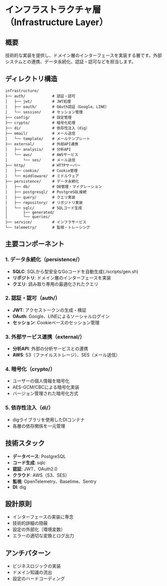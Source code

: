 # インフラストラクチャ層（Infrastructure Layer）

## 概要

技術的な実装を提供し、ドメイン層のインターフェースを実装する層です。外部システムとの連携、データ永続化、認証・認可などを担当します。

## ディレクトリ構造

```
infrastructure/
├── auth/            # 認証・認可
│   ├── jwt/         # JWT処理
│   ├── oauth/       # OAuth認証（Google、LINE）
│   └── session/     # セッション管理
├── config/          # 設定管理
├── crypto/          # 暗号化処理
├── di/              # 依存性注入（dig）
├── email/           # メール送信
│   └── template/    # メールテンプレート
├── external/        # 外部API連携
│   ├── analysis/    # 分析API
│   └── aws/         # AWSサービス
│       └── ses/     # メール送信
├── http/            # HTTPサーバー
│   ├── cookie/      # Cookie管理
│   └── middleware/  # ミドルウェア
├── persistence/     # データ永続化
│   ├── db/          # DB管理・マイグレーション
│   ├── postgresql/  # PostgreSQL接続
│   ├── query/       # クエリ実装
│   ├── repository/  # リポジトリ実装
│   └── sqlc/        # SQLコード生成
│       ├── generated/
│       └── queries/
├── service/         # インフラサービス
└── telemetry/       # 監視・トレーシング
```

## 主要コンポーネント

### 1. データ永続化（persistence/）

- **SQLC**: SQLから型安全なGoコードを自動生成(./scripts/gen.sh)
- **リポジトリ**: ドメイン層のインターフェースを実装
- **クエリ**: 読み取り専用の最適化されたクエリ

### 2. 認証・認可（auth/）

- **JWT**: アクセストークンの生成・検証
- **OAuth**: Google、LINEによるソーシャルログイン
- **セッション**: Cookieベースのセッション管理

### 3. 外部サービス連携（external/）

- **分析API**: 外部の分析サービスとの連携
- **AWS**: S3（ファイルストレージ）、SES（メール送信）

### 4. 暗号化（crypto/）

- ユーザーの個人情報を暗号化
- AES-GCM/CBCによる暗号化実装
- バージョン管理された暗号化方式

### 5. 依存性注入（di/）

- digライブラリを使用したDIコンテナ
- 各層の依存関係を一元管理

## 技術スタック

- **データベース**: PostgreSQL
- **コード生成**: sqlc
- **認証**: JWT、OAuth2.0
- **クラウド**: AWS（S3、SES）
- **監視**: OpenTelemetry、Baselime、Sentry
- **DI**: dig

## 設計原則

- インターフェースの実装に専念
- 技術的詳細の隠蔽
- 設定の外部化（環境変数）
- エラーの適切な変換とログ出力

## アンチパターン

- ビジネスロジックの実装
- ドメイン知識の流出
- 設定のハードコーディング
